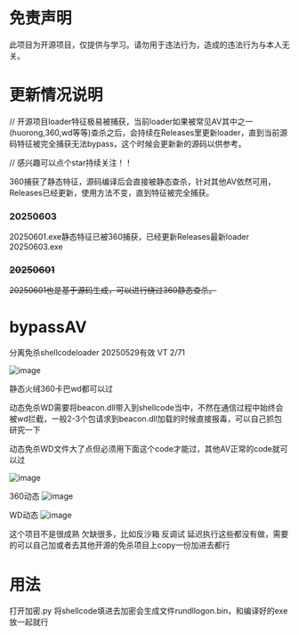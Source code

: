 # 免责声明
此项目为开源项目，仅提供与学习。请勿用于违法行为，造成的违法行为与本人无关。

# 更新情况说明
// 开源项目loader特征极易被捕获，当前loader如果被常见AV其中之一(huorong,360,wd等等)查杀之后，会持续在Releases里更新loader，直到当前源码特征被完全捕获无法bypass，这个时候会更新新的源码以供参考。

// 感兴趣可以点个star持续关注！！

360捕获了静态特征，源码编译后会直接被静态查杀，针对其他AV依然可用，Releases已经更新，使用方法不变，直到特征被完全捕获。

### 20250603
20250601.exe静态特征已被360捕获，已经更新Releases最新loader 20250603.exe 

### ~~20250601~~
~~20250601也是基于源码生成，可以进行绕过360静态查杀。~~

# bypassAV
分离免杀shellcodeloader 20250529有效 VT 2/71

![image](https://github.com/user-attachments/assets/e7023bcd-1cbf-449f-b4e7-0a24d6f338cb)

静态火绒360卡巴wd都可以过

动态免杀WD需要将beacon.dll带入到shellcode当中，不然在通信过程中始终会被wd拦截，一般2-3个包请求到beacon.dll加载的时候直接报毒，可以自己抓包研究一下

动态免杀WD文件大了点但必须用下面这个code才能过，其他AV正常的code就可以过

![image](https://github.com/user-attachments/assets/38bcd517-5b49-41c2-9d8a-207b1fc1acdd)


360动态
![image](https://github.com/user-attachments/assets/64d51dfb-a256-47af-b3a6-245cfb9fc8e6)

WD动态
![image](https://github.com/user-attachments/assets/d634e2f1-118a-44b4-b526-e16d119a58be)

这个项目不是很成熟 欠缺很多，比如反沙箱 反调试 延迟执行这些都没有做，需要的可以自己加或者去其他开源的免杀项目上copy一份加进去都行

# 用法
打开加密.py 将shellcode填进去加密会生成文件rundllogon.bin，和编译好的exe放一起就行
